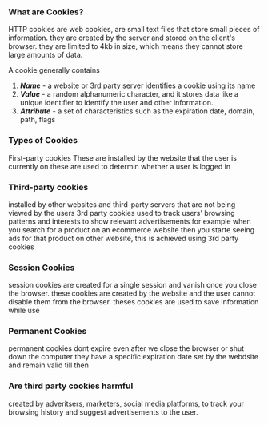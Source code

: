 ### What are Cookies?

HTTP cookies are web cookies, are small text files that store small pieces of information. they are created by the server and stored on the client's browser. they are limited to 4kb in size, which means they cannot store large amounts of data.

A cookie generally contains
1. ***Name*** - a website or 3rd party server identifies a cookie using its name
2. ***Value*** - a random alphanumeric character, and it stores data like a unique identifier to identify the user and other information.
3. ***Attribute*** - a set of characteristics such as the expiration date, domain, path, flags


### Types of Cookies
First-party cookies
These are installed by the website that the user is currently on these are used to determin whether a user is logged in

### Third-party cookies
installed by other websites and third-party servers that are not being viewed by the users
3rd party cookies used to track users' browsing patterns and interests to show relevant advertisements
for example when you search for a product on an ecommerce website then you starte seeing ads for that product on other website, this is achieved using 3rd party cookies

### Session Cookies
session cookies are created for a single session and vanish once you close the browser.
these cookies are created by the website and the user cannot disable them from the browser.
theses cookies are used to save information while use


### Permanent Cookies
permanent cookies dont expire even after we close the browser or shut down the computer
they have a specific expiration date set by the webdsite and remain valid till then 

### Are third party cookies harmful
created by adveritsers, marketers, social media platforms, to track your browsing history and suggest advertisements to the user.
